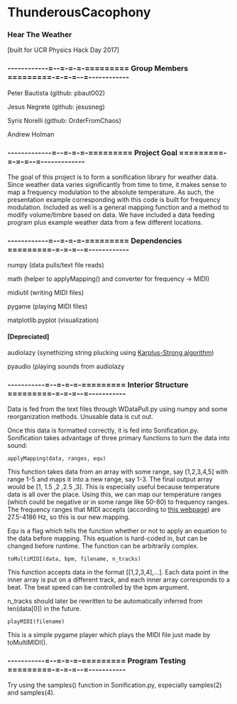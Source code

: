 # ThunderousCacophony
### Hear The Weather

[built for UCR Physics Hack Day 2017]

### ------------=--=-=-=-========= Group Members =========-=-=-=--=------------

Peter Bautista (github: pbaut002)

Jesus Negrete (github: jesusneg)

Syris Norelli (github: OrderFromChaos)

Andrew Holman

### -------------=--=-=-=-========= Project Goal =========-=-=-=--=-------------

The goal of this project is to form a sonification library for weather data. Since weather data varies significantly from time to time, it makes sense to map a frequency modulation to the absolute temperature. As such, the presentation example corresponding with this code is built for frequency modulation. Included as well is a general mapping function and a method to modify volume/timbre based on data. We have included a data feeding program plus example weather data from a few different locations.

### ------------=--=-=-=-========= Dependencies =========-=-=-=--=------------

numpy (data pulls/text file reads)

math (helper to applyMapping() and converter for frequency -> MIDI)

midiutil (writing MIDI files)

pygame (playing MIDI files)

matplotlib.pyplot (visualization)

#### [Depreciated]

audiolazy (synethizing string plucking using [Karplus-Strong algorithm](https://en.wikipedia.org/wiki/Karplus%E2%80%93Strong_string_synthesis))

pyaudio (playing sounds from audiolazy

### -----------=--=-=-=-========= Interior Structure =========-=-=-=--=-----------

Data is fed from the text files through WDataPull.py using numpy and some reorganization methods. Unusable data is cut out.

Once this data is formatted correctly, it is fed into Sonification.py. Sonification takes advantage of three primary functions to turn the data into sound:

    applyMapping(data, ranges, equ)

This function takes data from an array with some range, say [1,2,3,4,5] with range 1-5 and maps it into a new range, say 1-3. The final output array would be [1, 1.5 ,2 ,2.5 ,3]. This is especially useful because temperature data is all over the place. Using this, we can map our temperature ranges (which could be negative or in some range like 50-80) to frequency ranges. The frequency ranges that MIDI accepts (according to [this webpage](http://glassarmonica.com/science/frequency_midi.php)) are 27.5-4186 Hz, so this is our new mapping.

Equ is a flag which tells the function whether or not to apply an equation to the data before mapping. This equation is hard-coded in, but can be changed before runtime. The function can be arbitrarily complex.

    toMultiMIDI(data, bpm, filename, n_tracks)

This function accepts data in the format [[1,2,3,4],...]. Each data point in the inner array is put on a different track, and each inner array corresponds to a beat. The beat speed can be controlled by the bpm argument.

n_tracks should later be rewritten to be automatically inferred from len(data[0]) in the future.

    playMIDI(filename)

This is a simple pygame player which plays the MIDI file just made by toMultiMIDI().


### -----------=--=-=-=-========= Program Testing =========-=-=-=--=-----------

Try using the samples() function in Sonification.py, especially samples(2) and samples(4).
